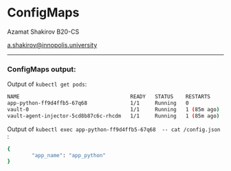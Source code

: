 # ConfigMaps

Azamat Shakirov B20-CS

a.shakirov@innopolis.university





---

### ConfigMaps output:

Output of `kubectl get pods`:

```bash
NAME                                    READY   STATUS    RESTARTS      AGE
app-python-ff9d4ffb5-67q68              1/1     Running   0             115s
vault-0                                 1/1     Running   1 (85m ago)   6d10h
vault-agent-injector-5cd8b87c6c-rhcdm   1/1     Running   1 (85m ago)   6d10h
```

Output of `kubectl exec app-python-ff9d4ffb5-67q68  -- cat /config.json `:

```bash
{
        "app_name": "app_python"
}
```

